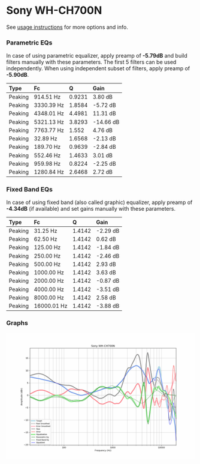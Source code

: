 # Sony WH-CH700N
See [usage instructions](https://github.com/jaakkopasanen/AutoEq#usage) for more options and info.

### Parametric EQs
In case of using parametric equalizer, apply preamp of **-5.79dB** and build filters manually
with these parameters. The first 5 filters can be used independently.
When using independent subset of filters, apply preamp of **-5.90dB**.

| Type    | Fc         |      Q | Gain      |
|:--------|:-----------|:-------|:----------|
| Peaking | 914.51 Hz  | 0.9231 | 3.80 dB   |
| Peaking | 3330.39 Hz | 1.8584 | -5.72 dB  |
| Peaking | 4348.01 Hz | 4.4981 | 11.31 dB  |
| Peaking | 5321.13 Hz | 3.8293 | -14.66 dB |
| Peaking | 7763.77 Hz | 1.552  | 4.76 dB   |
| Peaking | 32.89 Hz   | 1.6568 | -2.13 dB  |
| Peaking | 189.70 Hz  | 0.9639 | -2.84 dB  |
| Peaking | 552.46 Hz  | 1.4633 | 3.01 dB   |
| Peaking | 959.98 Hz  | 0.8224 | -2.25 dB  |
| Peaking | 1280.84 Hz | 2.6468 | 2.72 dB   |

### Fixed Band EQs
In case of using fixed band (also called graphic) equalizer, apply preamp of **-4.34dB**
(if available) and set gains manually with these parameters.

| Type    | Fc          |      Q | Gain     |
|:--------|:------------|:-------|:---------|
| Peaking | 31.25 Hz    | 1.4142 | -2.29 dB |
| Peaking | 62.50 Hz    | 1.4142 | 0.62 dB  |
| Peaking | 125.00 Hz   | 1.4142 | -1.84 dB |
| Peaking | 250.00 Hz   | 1.4142 | -2.46 dB |
| Peaking | 500.00 Hz   | 1.4142 | 2.93 dB  |
| Peaking | 1000.00 Hz  | 1.4142 | 3.63 dB  |
| Peaking | 2000.00 Hz  | 1.4142 | -0.87 dB |
| Peaking | 4000.00 Hz  | 1.4142 | -3.51 dB |
| Peaking | 8000.00 Hz  | 1.4142 | 2.58 dB  |
| Peaking | 16000.01 Hz | 1.4142 | -3.88 dB |

### Graphs
![](./Sony%20WH-CH700N.png)